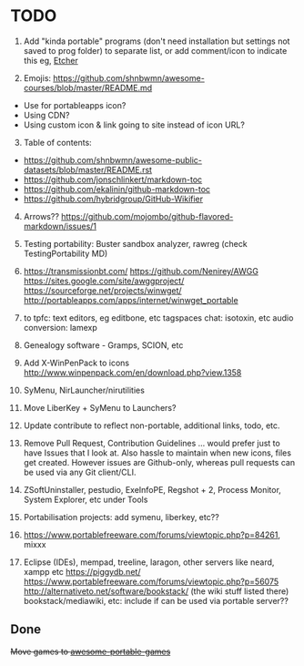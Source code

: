  
# TODO

1. Add "kinda portable" programs (don't need installation but settings not saved to prog folder)
to separate list, or add comment/icon to indicate this
eg, [Etcher](https://www.portablefreeware.com/forums/viewtopic.php?p=84074)

2. Emojis: https://github.com/shnbwmn/awesome-courses/blob/master/README.md
  * Use for portableapps icon?
  * Using CDN?
  * Using custom icon & link going to site instead of icon URL?

3. Table of contents:
 * https://github.com/shnbwmn/awesome-public-datasets/blob/master/README.rst
 * https://github.com/jonschlinkert/markdown-toc
 * https://github.com/ekalinin/github-markdown-toc
 * https://github.com/hybridgroup/GitHub-Wikifier

4. Arrows?? https://github.com/mojombo/github-flavored-markdown/issues/1

5. Testing portability: Buster sandbox analyzer, rawreg (check TestingPortability MD)
  
6. https://transmissionbt.com/
https://github.com/Nenirey/AWGG
https://sites.google.com/site/awggproject/
https://sourceforge.net/projects/winwget/
http://portableapps.com/apps/internet/winwget_portable

7. to tpfc: text editors, eg editbone, etc
tagspaces
chat: isotoxin, etc
audio conversion: lamexp

8. Genealogy software - Gramps, SCION, etc

9. Add X-WinPenPack to icons
http://www.winpenpack.com/en/download.php?view.1358

10. SyMenu, NirLauncher/nirutilities

11. Move LiberKey + SyMenu to Launchers?

12. Update contribute to reflect non-portable, additional links, todo, etc.

13. Remove Pull Request, Contribution Guidelines ... would prefer just to have Issues that I look at. Also hassle to maintain when new icons, files get created. However issues are Github-only, whereas pull requests can be used via any Git client/CLI.

14. ZSoftUninstaller, pestudio, ExeInfoPE, Regshot + 2, Process Monitor, System Explorer, etc under Tools

15. Portabilisation projects: add symenu, liberkey, etc??

16. https://www.portablefreeware.com/forums/viewtopic.php?p=84261, mixxx

17. Eclipse (IDEs), mempad, treeline, laragon, other servers like neard, xampp etc
https://piggydb.net/
https://www.portablefreeware.com/forums/viewtopic.php?p=56075
http://alternativeto.net/software/bookstack/ (the wiki stuff listed there)
bookstack/mediawiki, etc: include if can be used via portable server??

## Done

<s>Move games to [awesome-portable-games](https://github.com/shnbwmn/awesome-portable-games)</s>
